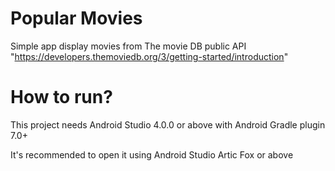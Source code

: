 # Popular Movies 
Simple app display movies from The movie DB public API "https://developers.themoviedb.org/3/getting-started/introduction"
# How to run?

This project needs Android Studio 4.0.0 or above with Android Gradle plugin 7.0+

It's recommended to open it using Android Studio Artic Fox or above
